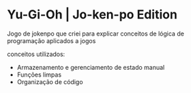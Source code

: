 # Yu-Gi-Oh | Jo-ken-po Edition

Jogo de jokenpo que criei para explicar conceitos de lógica de programação aplicados a jogos

conceitos utilizados:

- Armazenamento e gerenciamento de estado manual
- Funções limpas
- Organização de código
